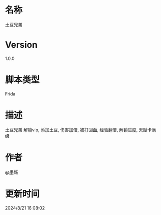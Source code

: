 # 名称
土豆兄弟
# Version
1.0.0
# 脚本类型
Frida
# 描述
土豆兄弟 解锁vip, 添加土豆, 伤害加倍, 被打回血, 经验翻倍, 解锁进度, 天赋卡满级
# 作者
@墨殇
# 更新时间
2024/8/21 16:08:02